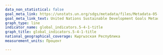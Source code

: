 ```yaml
---
data_non_statistical: false
goal_meta_link: https://unstats.un.org/sdgs/metadata/files/Metadata-05-04-01.pdf
goal_meta_link_text: United Nations Sustainable Development Goals Metadata (PDF 337 KB)
graph_type: line
indicator_name: global_indicators.5-4-1-title
graph_title: global_indicators.5-4-1-title
national_geographical_coverage: Кыргызская Республика
measurement_units: Процент

---
```

